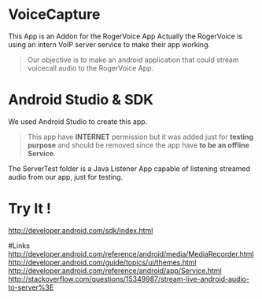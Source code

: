 # VoiceCapture 
This App is an Addon for the RogerVoice App
Actually the RogerVoice is using an intern VoIP server service to make their app working.

>Our objective is to make an android application that could stream voicecall audio to the RogerVoice App.

# Android Studio & SDK
We used Android Studio to create this app.
> This app have **INTERNET** permission but it was added just for **testing purpose** and should be removed since the app have **to be an offline Service**.

The ServerTest folder is a Java Listener App capable of listening streamed audio from our app, just for testing.

# Try It !
http://developer.android.com/sdk/index.html

#Links
http://developer.android.com/reference/android/media/MediaRecorder.html
http://developer.android.com/guide/topics/ui/themes.html
http://developer.android.com/reference/android/app/Service.html
http://stackoverflow.com/questions/15349987/stream-live-android-audio-to-server%3E
